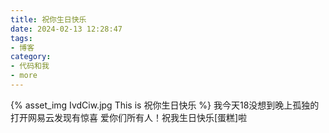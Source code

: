 ```yaml
---
title: 祝你生日快乐
date: 2024-02-13 12:28:47
tags:
- 博客
category:
- 代码和我
- more
---
```

{% asset_img IvdCiw.jpg This is 祝你生日快乐 %}
我今天18没想到晚上孤独的打开网易云发现有惊喜 爱你们所有人！祝我生日快乐[蛋糕]啦